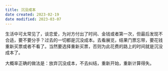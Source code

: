 ```yaml
---
title: 沉没成本
date created: 2023-02-19
date modified: 2023-03-07
---
```


生活中可太常见了，谈恋爱，为对方付出了时间、金钱或者第一次，但最后发现不合适，要不要分手？过去的一切都是沉没成本。去看展览，结果门票忘带，要花钱重新买票或者不看了。当然要选择重新买票，否则为此花费的路上的时间就是沉没成本了。

大概率正确的做法是：放弃沉没成本，不去纠结，重新开始，重新计算得失。
